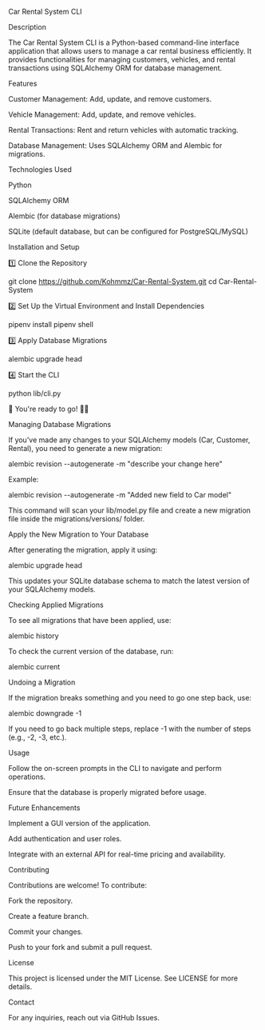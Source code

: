 Car Rental System CLI

Description

The Car Rental System CLI is a Python-based command-line interface application that allows users to manage a car rental business efficiently. It provides functionalities for managing customers, vehicles, and rental transactions using SQLAlchemy ORM for database management.

Features

Customer Management: Add, update, and remove customers.

Vehicle Management: Add, update, and remove vehicles.

Rental Transactions: Rent and return vehicles with automatic tracking.

Database Management: Uses SQLAlchemy ORM and Alembic for migrations.

Technologies Used

Python

SQLAlchemy ORM

Alembic (for database migrations)

SQLite (default database, but can be configured for PostgreSQL/MySQL)

Installation and Setup

1️⃣ Clone the Repository

git clone https://github.com/Kohmmz/Car-Rental-System.git
cd Car-Rental-System

2️⃣ Set Up the Virtual Environment and Install Dependencies

pipenv install
pipenv shell

3️⃣ Apply Database Migrations

alembic upgrade head

4️⃣ Start the CLI

python lib/cli.py

🎉 You're ready to go! 🚗💨

Managing Database Migrations

If you've made any changes to your SQLAlchemy models (Car, Customer, Rental), you need to generate a new migration:

alembic revision --autogenerate -m "describe your change here"

Example:

alembic revision --autogenerate -m "Added new field to Car model"

This command will scan your lib/model.py file and create a new migration file inside the migrations/versions/ folder.

Apply the New Migration to Your Database

After generating the migration, apply it using:

alembic upgrade head

This updates your SQLite database schema to match the latest version of your SQLAlchemy models.

Checking Applied Migrations

To see all migrations that have been applied, use:

alembic history

To check the current version of the database, run:

alembic current

Undoing a Migration

If the migration breaks something and you need to go one step back, use:

alembic downgrade -1

If you need to go back multiple steps, replace -1 with the number of steps (e.g., -2, -3, etc.).

Usage

Follow the on-screen prompts in the CLI to navigate and perform operations.

Ensure that the database is properly migrated before usage.

Future Enhancements

Implement a GUI version of the application.

Add authentication and user roles.

Integrate with an external API for real-time pricing and availability.

Contributing

Contributions are welcome! To contribute:

Fork the repository.

Create a feature branch.

Commit your changes.

Push to your fork and submit a pull request.

License

This project is licensed under the MIT License. See LICENSE for more details.

Contact

For any inquiries, reach out via GitHub Issues.